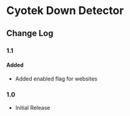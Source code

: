 Cyotek Down Detector
=====================

Change Log
----------

### 1.1

#### Added

* Added enabled flag for websites

### 1.0

* Initial Release
